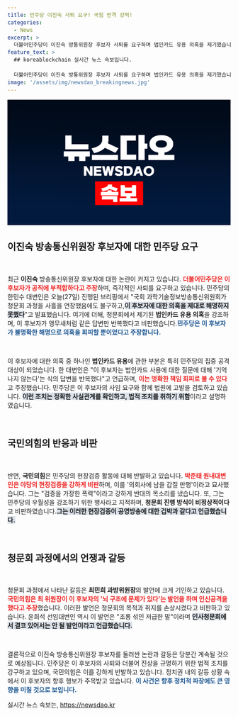 ```yaml
---
title: 민주당 이진숙 사퇴 요구! 국힘 반격 강력!
categories:
  - News
excerpt: >
  더불어민주당이 이진숙 방통위원장 후보자 사퇴를 요구하며 법인카드 유용 의혹을 제기했습니다. 민주당은 의혹 소명이 없음을 강조하며, 향후 법적 조치도 예고했습니다. 국민의힘은 이를 검증 대신 폭력으로 비판하며 반발하고 있습니다.
feature_text: >
  ## koreablockchain 실시간 뉴스 속보입니다.

  더불어민주당이 이진숙 방통위원장 후보자 사퇴를 요구하며 법인카드 유용 의혹을 제기했습니다. 민주당은 의혹 소명이 없음을 강조하며, 향후 법적 조치도 예고했습니다. 국민의힘은 이를 검증 대신 폭력으로 비판하며 반발하고 있습니다.
image: '/assets/img/newsdao_breakingnews.jpg'
---
```


<p><img src="/assets/img/newsdao_breakingnews.jpg" alt="koreablockchain 속보" /></p>

<p><h2 data-ke-size="size26">이진숙 방송통신위원장 후보자에 대한 민주당 요구</h2><p data-ke-size="size16">&nbsp;</p></p>

<p>최근 <b>이진숙</b> 방송통신위원장 후보자에 대한 논란이 커지고 있습니다. <b><span style="color: #ee2323;">더불어민주당은 이 후보자가 공직에 부적합하다고 주장</span></b>하며, 즉각적인 사퇴를 요구하고 있습니다. 민주당의 한민수 대변인은 오늘(27일) 진행된 브리핑에서 "국회 과학기술정보방송통신위원회가 청문회 과정을 사흘을 연장했음에도 불구하고,<b><span style="background-color: #21538527;">이 후보자에 대한 의혹을 제대로 해명하지 못했다</span></b>"고 발표했습니다. 여기에 더해, 청문회에서 제기된 <b>법인카드 유용 의혹</b>을 강조하며, 이 후보자가 앵무새처럼 같은 답변만 반복했다고 비판했습니다.<b><span style="color: #1a5490;">민주당은 이 후보자가 불명확한 해명으로 의혹을 회피할 뿐이었다고 주장합니다.</span></b></p>

<p data-ke-size="size16">&nbsp;</p>

<p>이 후보자에 대한 의혹 중 하나인 <b>법인카드 유용</b>에 관한 부분은 특히 민주당의 집중 공격 대상이 되었습니다. 한 대변인은 "이 후보자는 법인카드 사용에 대한 질문에 대해 '기억나지 않는다'는 식의 답변을 반복했다"고 언급하며, <b><span style="color: #ee2323;">이는 명확한 책임 회피로 볼 수 있다</span></b>고 주장했습니다. 민주당은 이 후보자의 사임 요구와 함께 법원에 고발을 검토하고 있습니다. <b><span style="background-color: #21538527;">이런 조치는 정확한 사실관계를 확인하고, 법적 조치를 취하기 위함</span></b>이라고 설명하였습니다.</p>

<p data-ke-size="size16">&nbsp;</p>

<p><h2 data-ke-size="size26">국민의힘의 반응과 비판</h2><p data-ke-size="size16">&nbsp;</p></p>

<p>반면, <b>국민의힘</b>은 민주당의 현장검증 활동에 대해 반발하고 있습니다. <b><span style="color: #ee2323;">박준태 원내대변인은 야당의 현장검증을 강하게 비판</span></b>하며, 이를 '의회사에 남을 갑질 만행'이라고 묘사했습니다. 그는 "검증을 가장한 폭력"이라고 강하게 반대의 목소리를 냈습니다. 또, 그는 민주당의 우월성을 강조하기 위한 행사라고 지적하며, <b>청문회 진행 방식이 비정상적이다</b>고 비판하였습니다.<b><span style="background-color: #21538527;">그는 이러한 현장검증이 공영방송에 대한 겁박과 같다고 언급했습니다.</span></b></p>

<p data-ke-size="size16">&nbsp;</p>

<p><h2 data-ke-size="size26">청문회 과정에서의 언쟁과 갈등</h2><p data-ke-size="size16">&nbsp;</p></p>

<p>청문회 과정에서 나타난 갈등은 <b>최민희 과방위원장</b>의 발언에 크게 기인하고 있습니다. <b><span style="color: #ee2323;">국민의힘은 최 위원장이 이 후보자의 '뇌 구조에 문제가 있다'는 발언을 하며 인신공격을 했다고 주장</span></b>했습니다. 이러한 발언은 청문회의 목적과 취지를 손상시켰다고 비판하고 있습니다. 윤희석 선임대변인 역시 이 발언은 "조롱 섞인 저급한 말"이라며 <b><span style="background-color: #21538527;">인사청문회에서 결코 있어서는 안 될 발언이라고 언급했습니다.</span></b></p>

<p data-ke-size="size16">&nbsp;</p>

<p>결론적으로 이진숙 방송통신위원장 후보자를 둘러싼 논란과 갈등은 당분간 계속될 것으로 예상됩니다. 민주당은 이 후보자의 사퇴와 더불어 진상을 규명하기 위한 법적 조치를 강구하고 있으며, 국민의힘은 이를 강하게 반발하고 있습니다. 정치권 내의 갈등 상황 속에서 이 후보자의 향후 행보가 주목받고 있습니다. <b><span style="color: #1a5490;">이 사건은 향후 정치적 파장에도 큰 영향을 미칠 것으로 보입니다.</span></b></p>
실시간 뉴스 속보는, <a href="https://newsdao.kr" rel="dofollow">https://newsdao.kr</a>


